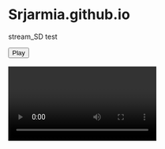 # Srjarmia.github.io
stream_SD test

<!DOCTYPE html>
<html>

<head>
    <title>Smart Diagnosis</title>
</head>
<script async src="https://docs.opencv.org/3.4/opencv.js"></script>
<!--script async src="./opencv.js"></script-->

<body onload="setSize()">
    <button id="toggleStream" onclick="toggleStream()">Play</button>
    <button id="cvtGray" onclick="cvtGray()" style="visibility: hidden;">Convert to Gray</button>
    <br>
    <br>
    <video id="video"></video>
    <br>
    <canvas id='output'></canvas>
</body>
<script>
    let width, height;

    function setSize() {
        if (window.orientation == 0) {
            //portrait
            width = 480; height = 640;
        }
        else {
            //landscape
            width = 640; height = 480;
        }
    }

    const constraints = {
        video: { facingMode: "user", }, audio: false
    };
    const video = document.getElementById("video");
    const canvas = document.getElementById('output');
    canvas.width = width; canvas.height = height;

    function successCallback(stream) {
        video.width = width; video.height = height;//prevent Opencv.js error.
        video.srcObject = stream;
        video.play();
    }

    function errorCallback(error) {
        console.log(error);
    }

    let streaming = false;
    function toggleStream() {
        if (streaming === false) {
            navigator.getUserMedia(constraints, successCallback, errorCallback);
            document.getElementById('toggleStream').innerHTML = "Stop";
            document.getElementById('cvtGray').style.visibility = 'visible';
        }
        else {
            const stream = video.srcObject;
            const tracks = stream.getTracks();
            tracks.forEach(track => {
                track.stop();
            });
            document.getElementById('toggleStream').innerHTML = "Play";
            document.getElementById('cvtGray').style.visibility = 'hidden';
        }
        streaming = !streaming;
    }

    let src, dist, cap;
    function cvtGray() {
        src = new cv.Mat(height, width, cv.CV_8UC4);
        dst = new cv.Mat(height, width, cv.CV_8UC1);
        cap = new cv.VideoCapture('video');
        setTimeout(process, 33);
    }

    function process() {
        if (streaming === true) {
            cap.read(src);
            cv.cvtColor(src, dst, cv.COLOR_RGBA2GRAY);
            cv.imshow('output', dst);
            setTimeout(process, 33);
        }
    }
</script>

</html>
